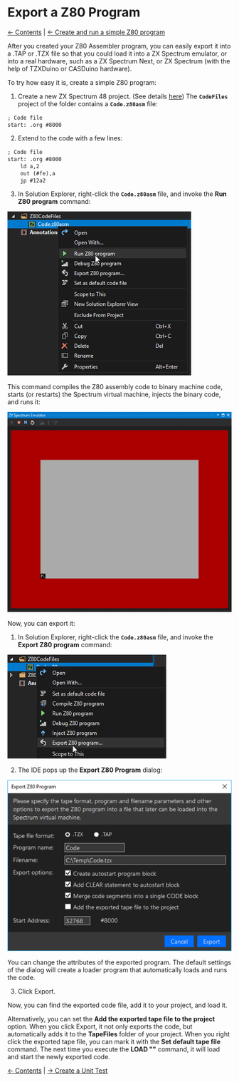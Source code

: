 # Export a Z80 Program

[&larr; Contents](../Index.md) | [&larr; Create and run a simple Z80 program](./CreateSimpleZ80Program.md)

After you created your Z80 Assembler program, you can easily export it into a .TAP or .TZX file so that you
could load it into a ZX Spectrum emulator, or into a real hardware, such as a ZX Spectrum Next, or ZX Spectrum
(with the help of TZXDuino or CASDuino hardware).

To try how easy it is, create a simple Z80 program:

1. Create a new ZX Spectrum 48 project. (See details [here](../GettingStarted/CreateFirstZxSpectrumProject.md))
The __`CodeFiles `__ project of the folder contains a __`Code.z80asm`__ file:

```
; Code file
start: .org #8000
```

2. Extend to the code with a few lines:

```
; Code file
start: .org #8000
    ld a,2
    out (#fe),a
    jp #12a2
```

3. In Solution Explorer, right-click the __`Code.z80asm`__ file, and invoke the __Run Z80 program__ command:

![Context menu](./Figures/RunZ80ProgramInContextMenu.png)

This command compiles the Z80 assembly code to binary machine code, starts (or restarts) the Spectrum virtual machine,
injects the binary code, and runs it:

![Z80 border program](./Figures/Z80BorderProgramRuns.png)

Now, you can export it:

1. In Solution Explorer, right-click the __`Code.z80asm`__ file, and invoke the __Export Z80 program__ command:

![Context menu](./Figures/ExportZ80ProgramInContextMenu.png)

2. The IDE pops up the __Export Z80 Program__ dialog:

![Export dialog](./Figures/ExportZ80ProgramDialog.png)

You can change the attributes of the exported program. The default settings of the dialog
will create a loader program that automatically loads and runs the code.

3. Click Export.

Now, you can find the exported code file, add it to your project, and load it.

Alternatively, you can set the __Add the exported tape file to the project__ option. 
When you click  Export, it not only exports the code, but automatically adds it to
the __TapeFiles__ folder of your project. When you right click the exported tape file,
you can mark it with the __Set default tape file__ command. The next time you execute the 
__LOAD ""__ command, it will load and start the newly exported code.

[&larr; Contents](../Index.md) | [&rarr; Create a Unit Test](./CreateUnitTest.md)
